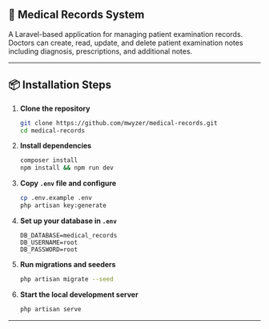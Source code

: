 ## 🏥 Medical Records System

A Laravel-based application for managing patient examination records. Doctors can create, read, update, and delete patient examination notes including diagnosis, prescriptions, and additional notes.

---

## 📦 Installation Steps

1. **Clone the repository**

    ```bash
    git clone https://github.com/mwyzer/medical-records.git
    cd medical-records
    ```

2. **Install dependencies**

    ```bash
    composer install
    npm install && npm run dev
    ```

3. **Copy `.env` file and configure**

    ```bash
    cp .env.example .env
    php artisan key:generate
    ```

4. **Set up your database in `.env`**

    ```env
    DB_DATABASE=medical_records
    DB_USERNAME=root
    DB_PASSWORD=root
    ```

5. **Run migrations and seeders**

    ```bash
    php artisan migrate --seed
    ```

6. **Start the local development server**

    ```bash
    php artisan serve
    ```

---

<!--
## 🗂️ Database Structure

### 🔧 SQL File

You can import `database/structure.sql` to create the schema manually if preferred.

### 📊 ERD (Entity Relationship Diagram)

> The diagram shows:
>
> -   `users` (role-based: admin, doctor, patient)
> -   `doctors` → `specialists`, `hospitals`
> -   `medical_records` → linked to `doctors`

![ERD Example](public/erd-diagram.png)

> _Make sure the ERD image is saved in `public/erd-diagram.png` or adjust the path._

---

## 🔐 Dummy Login Accounts

| Role    | Email                                             | Password |
| ------- | ------------------------------------------------- | -------- |
| Admin   | [admin@example.com](mailto:admin@example.com)     | password |
| Doctor  | [doctor@example.com](mailto:doctor@example.com)   | password |
| Patient | [patient@example.com](mailto:patient@example.com) | password |

These users are created automatically via seeder (`DatabaseSeeder.php`).

---

## 💡 Features

-   �튺 Doctors can manage patient medical records.
-   👥 Admin can manage users (doctors & patients).
-   🏥 Records include patient name, examination date, diagnosis, prescription, and additional notes. -->
